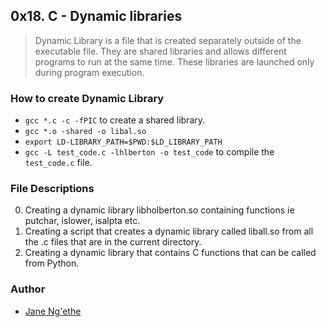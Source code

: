 ## 0x18. C - Dynamic libraries
> Dynamic Library is a file that is created separately outside of the
> executable file. They are shared libraries and allows different programs
> to run at the same time. These libraries are launched only during
> program execution.

### How to create Dynamic Library
* `gcc *.c -c -fPIC` to create a shared library.
* `gcc *.o -shared -o libal.so`
* `export LD-LIBRARY_PATH=$PWD:$LD_LIBRARY_PATH`
* `gcc -L test_code.c -lhlberton -o test_code` to compile the `test_code.c` file.

### File Descriptions
0. Creating a dynamic library libholberton.so containing functions ie putchar, islower, isalpta etc.
1. Creating a script that creates a dynamic library called liball.so from all the .c files that are in the current directory.
2. Creating a dynamic library that contains C functions that can be called from Python.

### Author
* [Jane Ng'ethe](https://www.minds.com/janengethew/)